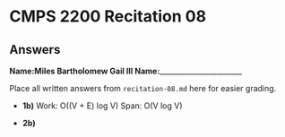 # CMPS 2200 Recitation 08

## Answers

**Name:**__Miles Bartholomew Gail III
**Name:**_________________________


Place all written answers from `recitation-08.md` here for easier grading.



- **1b)**
Work: O((V + E) log V) 
Span: O(V log V)


- **2b)**


